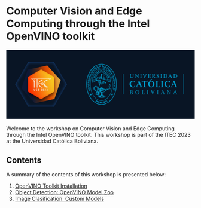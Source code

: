 # Computer Vision and Edge Computing through the Intel OpenVINO toolkit

![UCB - ITEC Banner](assets\itec_ucb_banner.png)

Welcome to the workshop on Computer Vision and Edge Computing through the Intel OpenVINO toolkit. This workshop is part of the ITEC 2023 at the Universidad Católica Boliviana.

## Contents

A summary of the contents of this workshop is presented below:

1. [OpenVINO Toolkit Installation](01-first-steps-openvino-installation.md)
2. [Object Detection: OpenVINO Model Zoo](02-object-detection-openvino-model-zoo.md)
3. [Image Clasification: Custom Models](03-image-clasification-custom-models.md)
